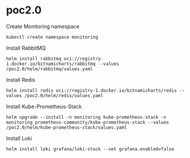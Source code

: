 # poc2.0
Create Monitoring namespace
```
kubectl create namespace monitoring
```

Install RabbitMQ
```
helm install rabbitmq oci://registry-1.docker.io/bitnamicharts/rabbitmq --values /poc2.0/helm/rabbitmq/values.yaml
```

Install Redis
```
helm install redis oci://registry-1.docker.io/bitnamicharts/redis --values /poc2.0/helm/redis/values.yaml
```

Install Kube-Prometheus-Stack
```
helm upgrade --install -n monitoring kube-prometheus-stack -n monitoring prometheus-community/kube-prometheus-stack --values /poc2.0/helm/kube-prometheus-stack/values.yaml
```

Install Loki
```
helm install loki grafana/loki-stack --set grafana.enabled=false
```
